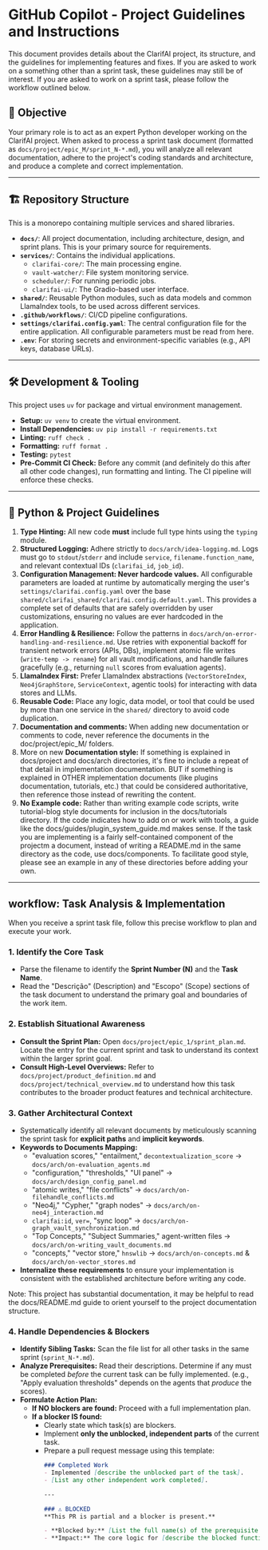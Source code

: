 # GitHub Copilot - Project Guidelines and Instructions

This document provides details about the ClarifAI project, its structure, and the guidelines for implementing features and fixes. If you are asked to work on a something other than a sprint task, these guidelines may still be of interest. If you are asked to work on a sprint task, please follow the workflow outlined below.

## 🎯 Objective

Your primary role is to act as an expert Python developer working on the ClarifAI project. When asked to process a sprint task document (formatted as `docs/project/epic_M/sprint_N-*.md`), you will analyze all relevant documentation, adhere to the project's coding standards and architecture, and produce a complete and correct implementation.

---

## 🏗️ Repository Structure

This is a monorepo containing multiple services and shared libraries.

-   **`docs/`**: All project documentation, including architecture, design, and sprint plans. This is your primary source for requirements.
-   **`services/`**: Contains the individual applications.
    -   `clarifai-core/`: The main processing engine.
    -   `vault-watcher/`: File system monitoring service.
    -   `scheduler/`: For running periodic jobs.
    -   `clarifai-ui/`: The Gradio-based user interface.
-   **`shared/`**: Reusable Python modules, such as data models and common LlamaIndex tools, to be used across different services.
-   **`.github/workflows/`**: CI/CD pipeline configurations.
-   **`settings/clarifai.config.yaml`**: The central configuration file for the entire application. All configurable parameters must be read from here.
-   **`.env`**: For storing secrets and environment-specific variables (e.g., API keys, database URLs).

---

## 🛠️ Development & Tooling

This project uses `uv` for package and virtual environment management.

-   **Setup:** `uv venv` to create the virtual environment.
-   **Install Dependencies:** `uv pip install -r requirements.txt`
-   **Linting:** `ruff check .`
-   **Formatting:** `ruff format .`
-   **Testing:** `pytest`
-   **Pre-Commit CI Check:** Before any commit (and definitely do this after all other code changes), run formatting and linting. The CI pipeline will enforce these checks.

---

## 🐍 Python & Project Guidelines

1.  **Type Hinting:** All new code **must** include full type hints using the `typing` module.
2.  **Structured Logging:** Adhere strictly to `docs/arch/idea-logging.md`. Logs must go to `stdout`/`stderr` and include `service`, `filename.function_name`, and relevant contextual IDs (`clarifai_id`, `job_id`).
3.  **Configuration Management: Never hardcode values.** All configurable parameters are loaded at runtime by automatically merging the user's `settings/clarifai.config.yaml` over the base `shared/clarifai_shared/clarifai.config.default.yaml`. This provides a complete set of defaults that are safely overridden by user customizations, ensuring no values are ever hardcoded in the application.
4.  **Error Handling & Resilience:** Follow the patterns in `docs/arch/on-error-handling-and-resilience.md`. Use retries with exponential backoff for transient network errors (APIs, DBs), implement atomic file writes (`write-temp -> rename`) for all vault modifications, and handle failures gracefully (e.g., returning `null` scores from evaluation agents).
5.  **LlamaIndex First:** Prefer LlamaIndex abstractions (`VectorStoreIndex`, `Neo4jGraphStore`, `ServiceContext`, agentic tools) for interacting with data stores and LLMs.
6.  **Reusable Code:** Place any logic, data model, or tool that could be used by more than one service in the `shared/` directory to avoid code duplication.
7. **Documentation and comments:** When adding new documentation or comments to code, never reference the documents in the doc/project/epic_M/ folders.
8. More on new **Documentation style:**  If something is explained in docs/project and docs/arch directories, it's fine to include a repeat of that detail in implementation documentation. BUT if something is explained in OTHER implementation documents (like plugins documentation, tutorials, etc.) that could be considered authoritative, then reference those instead of rewriting the content.
9. **No Example code:** Rather than writing example code scripts, write tutorial-blog style documents for inclusion in the docs/tutorials directory. If the code indicates how to add on or work with tools, a guide like the docs/guides/plugin_system_guide.md makes sense. If the task you are implementing is a fairly self-contained component of the projectm a document, instead of writing a README.md in the same directory as the code, use docs/components. To facilitate good style, please see an example in any of these directories before adding your own.

---

##  workflow: Task Analysis & Implementation

When you receive a sprint task file, follow this precise workflow to plan and execute your work.

### 1. **Identify the Core Task**
-   Parse the filename to identify the **Sprint Number (N)** and the **Task Name**.
-   Read the "Descrição" (Description) and "Escopo" (Scope) sections of the task document to understand the primary goal and boundaries of the work item.

### 2. **Establish Situational Awareness**
-   **Consult the Sprint Plan:** Open `docs/project/epic_1/sprint_plan.md`. Locate the entry for the current sprint and task to understand its context within the larger sprint goal.
-   **Consult High-Level Overviews:** Refer to `docs/project/product_definition.md` and `docs/project/technical_overview.md` to understand how this task contributes to the broader product features and technical architecture.

### 3. **Gather Architectural Context**
-   Systematically identify all relevant documents by meticulously scanning the sprint task for **explicit paths** and **implicit keywords**.
-   **Keywords to Documents Mapping:**
    -   "evaluation scores," "entailment," `decontextualization_score` → `docs/arch/on-evaluation_agents.md`
    -   "configuration," "thresholds," "UI panel" → `docs/arch/design_config_panel.md`
    -   "atomic writes," "file conflicts" → `docs/arch/on-filehandle_conflicts.md`
    -   "Neo4j," "Cypher," "graph nodes" → `docs/arch/on-neo4j_interaction.md`
    -   `clarifai:id`, `ver=`, "sync loop" → `docs/arch/on-graph_vault_synchronization.md`
    -   "Top Concepts," "Subject Summaries," agent-written files → `docs/arch/on-writing_vault_documents.md`
    -   "concepts," "vector store," `hnswlib` → `docs/arch/on-concepts.md` & `docs/arch/on-vector_stores.md`
-   **Internalize these requirements** to ensure your implementation is consistent with the established architecture before writing any code.

Note: This project has substantial documentation, it may be helpful to read the docs/README.md guide to orient yourself to the project documentation structure.

### 4. **Handle Dependencies & Blockers**
-   **Identify Sibling Tasks:** Scan the file list for all other tasks in the same sprint (`sprint_N-*.md`).
-   **Analyze Prerequisites:** Read their descriptions. Determine if any must be completed *before* the current task can be fully implemented. (e.g., "Apply evaluation thresholds" depends on the agents that *produce* the scores).
-   **Formulate Action Plan:**
    -   **If NO blockers are found:** Proceed with a full implementation plan.
    -   **If a blocker IS found:**
        -   Clearly state which task(s) are blockers.
        -   Implement **only the unblocked, independent parts** of the current task.
        -   Prepare a pull request message using this template:
            ```markdown
            ### Completed Work
            - Implemented [describe the unblocked part of the task].
            - [List any other independent work completed].

            ---

            ### ⚠️ BLOCKED
            **This PR is partial and a blocker is present.**

            - **Blocked by:** [List the full name(s) of the prerequisite task document(s), e.g., `sprint_7-Implement_entailment_evaluation.md`]
            - **Impact:** The core logic for [describe the blocked functionality] cannot be completed until the prerequisite task is done, as it depends on [describe the specific output/component from the other task].
            ```